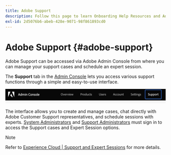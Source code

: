 ```yaml
---
title: Adobe Support
description: Follow this page to learn Onboarding Help Resources and Adobe Support.
exl-id: 2d5076b6-abeb-428e-9071-98f861893cd0
---
```

# Adobe Support {#adobe-support}

Adobe Support can be accessed via Adobe Admin Console from where you can manage your support cases and schedule an expert session.

The **Support** tab in the [Admin Console](https://adminconsole.adobe.com/) lets you access various support functions through a simple and easy-to-use interface. 

![image](/help/onboarding/learn-concepts/assets/support-menu.png)

The interface allows you to create and manage cases, chat directly with Adobe Customer Support representatives, and schedule sessions with experts. [System Administrators](https://helpx.adobe.com/enterprise/using/admin-roles.ug.html) and [Support Administrators](https://helpx.adobe.com/enterprise/using/admin-roles.ug.html) must sign in to access the Support cases and Expert Session options.

>[!NOTE]
> Refer to [Experience Cloud | Support and Expert Sessions](https://helpx.adobe.com/enterprise/admin-guide.html/enterprise/using/support-for-experience-cloud.ug.html) for more details.
